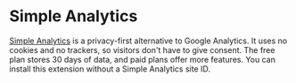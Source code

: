 # Simple Analytics

[Simple Analytics](https://www.simpleanalytics.com/?utm_source=netlify&utm_content=dashboard) is a privacy-first alternative to Google Analytics. It uses no cookies and no trackers, so visitors don't have to give consent. The free plan stores 30 days of data, and paid plans offer more features. You can install this extension without a Simple Analytics site ID.

